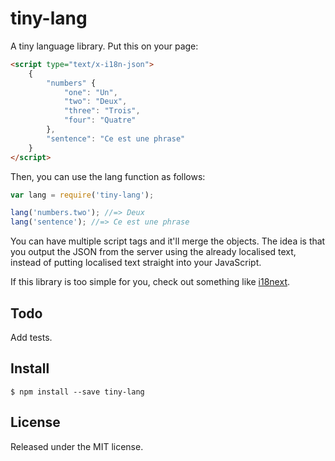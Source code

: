 # tiny-lang

A tiny language library. Put this on your page:

```html
<script type="text/x-i18n-json">
	{
        "numbers" {
            "one": "Un",
            "two": "Deux",
            "three": "Trois",
            "four": "Quatre"
        },
        "sentence": "Ce est une phrase"
    }
</script>
```

Then, you can use the lang function as follows:

```js
var lang = require('tiny-lang');

lang('numbers.two'); //=> Deux
lang('sentence'); //=> Ce est une phrase
```

You can have multiple script tags and it'll merge the objects. The idea is that
you output the JSON from the server using the already localised text, instead
of putting localised text straight into your JavaScript.

If this library is too simple for you, check out something like [i18next].

## Todo

Add tests.

## Install

```
$ npm install --save tiny-lang
```

## License

Released under the MIT license.

[i18next]: http://i18next.com/
